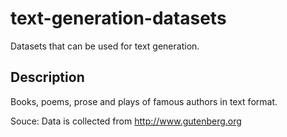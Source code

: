 # text-generation-datasets
Datasets that can be used for text generation.

## Description
Books, poems, prose and plays of famous authors in text format.

Souce: Data is collected from http://www.gutenberg.org
